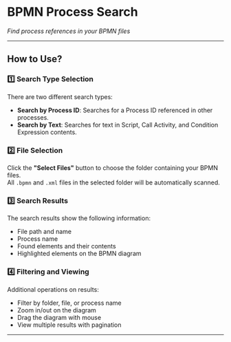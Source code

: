 # BPMN Process Search  
_Find process references in your BPMN files_

---

## How to Use?

### 1️⃣ Search Type Selection
There are two different search types:
- **Search by Process ID**: Searches for a Process ID referenced in other processes.
- **Search by Text**: Searches for text in Script, Call Activity, and Condition Expression contents.

### 2️⃣ File Selection
Click the **"Select Files"** button to choose the folder containing your BPMN files.  
All `.bpmn` and `.xml` files in the selected folder will be automatically scanned.

### 3️⃣ Search Results
The search results show the following information:
- File path and name
- Process name
- Found elements and their contents
- Highlighted elements on the BPMN diagram

### 4️⃣ Filtering and Viewing
Additional operations on results:
- Filter by folder, file, or process name
- Zoom in/out on the diagram
- Drag the diagram with mouse
- View multiple results with pagination

---